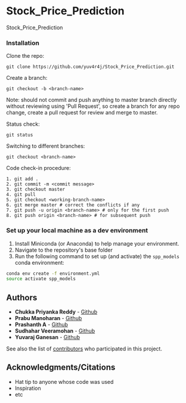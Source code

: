 # Stock_Price_Prediction
Stock_Price_Prediction

### Installation

Clone the repo:

```
git clone https://github.com/yuv4r4j/Stock_Price_Prediction.git
```

Create a branch:
```
git checkout -b <branch-name>
```

 Note: should not commit and push anything to master branch directly without reviewing using 'Pull Request', so create a branch for any repo change, create a pull request for review and merge to master.

Status check:
```
git status
```

Switching to different branches:
```
git checkout <branch-name>
```

Code check-in procedure:
```
1. git add .
2. git commit -m <commit message>
3. git checkout master
4. git pull
5. git checkout <working-branch-name>
6. git merge master # correct the conflicts if any
7. git push -u origin <branch-name> # only for the first push
8. git push origin <branch-name> # for subsequent push
```

### Set up your local machine as a dev environment

1. Install Miniconda (or Anaconda) to help manage your environment.
1. Navigate to the repository's base folder
1. Run the following command to set up (and activate) the `spp_models` conda environment:

```bash
conda env create -f environment.yml
source activate spp_models
```

## Authors

* **Chukka Priyanka Reddy** -  [Github](https://github.com/Pri0408)
* **Prabu Manoharan** -  [Github](https://github.com/prabumanohar)
* **Prashanth A** -  [Github](https://github.com/prash2912)
* **Sudhahar Veeramohan** -  [Github](https://github.com/SVAnalytics)
* **Yuvaraj Ganesan** - [Github](https://github.com/yuv4r4j)

See also the list of [contributors](https://github.com/yuv4r4j/Stock_Price_Prediction/graphs/contributors) who participated in this project.

## Acknowledgments/Citations

* Hat tip to anyone whose code was used
* Inspiration
* etc
